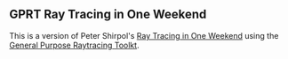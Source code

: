 
GPRT Ray Tracing in One Weekend
-------------------------------

This is a version of Peter Shirpol's [Ray Tracing in One
Weekend](https://raytracing.github.io/books/RayTracingInOneWeekend.html#overview)
using the [General Purpose Raytracing
Toolkt](https://github.com/gprt-org/GPRT/).